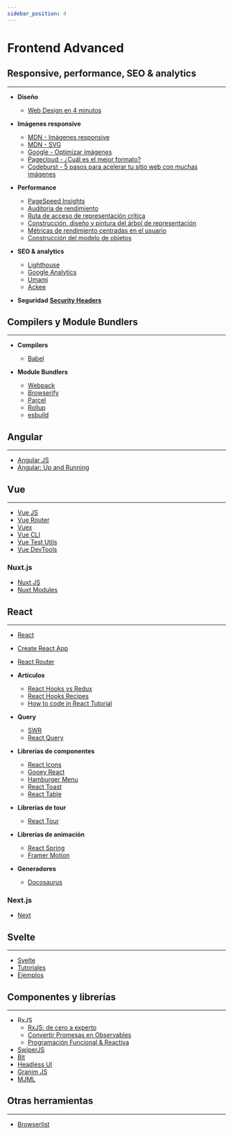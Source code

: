 ```yaml
---
sidebar_position: 4
---
```


# Frontend Advanced

## Responsive, performance, SEO & analytics

---

- **Diseño**

  - [Web Design en 4 minutos](https://jgthms.com/web-design-in-4-minutes/)

- **Imágenes responsive**

  - [MDN - Imágenes responsive](https://developer.mozilla.org/en-US/docs/Learn/HTML/Multimedia_and_embedding/Responsive_images)
  - [MDN - SVG](https://developer.mozilla.org/en-US/docs/Web/SVG)
  - [Google - Optimizar imágenes](https://web.dev/fast/#optimize-your-images)
  - [Pagecloud - ¿Cuál es el mejor formato?](https://www.pagecloud.com/blog/web-images-png-vs-jpg-vs-gif-vs-svg)
  - [Codeburst - 5 pasos para acelerar tu sitio web con muchas imágenes](https://codeburst.io/5-steps-to-speed-up-your-image-heavy-website-65c874a86966)

- **Performance**

  - [PageSpeed Insights](https://developers.google.com/speed/pagespeed/insights/)
  - [Auditoría de rendimiento](https://developers.google.com/web/fundamentals/performance/audit/)
  - [Ruta de acceso de representación crítica](https://developers.google.com/web/fundamentals/performance/critical-rendering-path/)
  - [Construcción, diseño y pintura del árbol de representación](https://developers.google.com/web/fundamentals/performance/critical-rendering-path/render-tree-construction)
  - [Métricas de rendimiento centradas en el usuario](https://web.dev/user-centric-performance-metrics/)
  - [Construcción del modelo de objetos](https://developers.google.com/web/fundamentals/performance/critical-rendering-path/constructing-the-object-model)

- **SEO & analytics**
  - [Lighthouse](https://developers.google.com/web/tools/lighthouse?hl=es)
  - [Google Analytics](https://analytics.google.com/)
  - [Umami](https://umami.is/)
  - [Ackee](https://ackee.electerious.com/)
- **Seguridad**
  [**Security Headers**](https://securityheaders.com/)

## Compilers y Module Bundlers

---

- **Compilers**

  - [Babel](https://babeljs.io/)

- **Module Bundlers**
  - [Webpack](https://webpack.js.org/)
  - [Browserify](https://browserify.org/)
  - [Parcel](https://v2.parceljs.org/)
  - [Rollup](https://rollupjs.org/guide/en/)
  - [esbuild](https://esbuild.github.io/)

## Angular

---

- [Angular JS](https://angular.io/)
- [Angular: Up and Running](https://learning.oreilly.com/library/view/angular-up-and/9781491999820/)

## Vue

---

- [Vue JS](https://v3.vuejs.org/)
- [Vue Router](https://next.router.vuejs.org/)
- [Vuex](https://next.vuex.vuejs.org/#what-is-a-state-management-pattern)
- [Vue CLI](https://cli.vuejs.org/)
- [Vue Test Utils](https://vue-test-utils.vuejs.org/v2/guide/introduction.html)
- [Vue DevTools](https://github.com/vuejs/vue-devtools)

### Nuxt.js

- [Nuxt JS](https://nuxtjs.org/)
- [Nuxt Modules](https://modules.nuxtjs.org/)

## React

---

- [React](https://reactjs.org/)
- [Create React App](https://create-react-app.dev/)
- [React Router](https://reactrouter.com/)

- **Artículos**

  - [React Hooks vs Redux](https://blog.logrocket.com/use-hooks-and-context-not-react-and-redux/)
  - [React Hooks Recipes](https://usehooks.com/)
  - [How to code in React Tutorial](http://assets.digitalocean.com/books/how-to-code-in-reactjs.pdf)

- **Query**

  - [SWR](https://swr.vercel.app/es-ES?ref=akshay.rocks)
  - [React Query](https://react-query.tanstack.com/)

- **Librerías de componentes**

  - [React Icons](https://github.com/react-icons/react-icons)
  - [Gooey React](https://gooey-react.netlify.app/)
  - [Hamburger Menu](https://hamburger-react.netlify.app/)
  - [React Toast](https://react-hot-toast.com/)
  - [React Table](https://react-table.tanstack.com/)

- **Librerías de tour**

  - [React Tour](https://reactour.js.org/)

- **Librerías de animación**

  - [React Spring](https://react-spring.io/)
  - [Framer Motion](https://www.framer.com/motion/)

- **Generadores**
  - [Docosaurus](https://docusaurus.io/)

### Next.js

- [Next](https://nextjs.org/)

## Svelte

---

- [Svelte](https://svelte.dev/)
- [Tutoriales](https://svelte.dev/tutorial/basics)
- [Ejemplos](https://svelte.dev/examples#hello-world)

## Componentes y librerías

---

- RxJS
  - [RxJS: de cero a experto](https://osmancea.medium.com/programaci%C3%B3n-reactiva-con-rxjs-bebc9432485f)
  - [Convertir Promesas en Observables](https://www.cursosdesarrolloweb.es/blog/rxjs-convertir-promesas-en-observables/)
  - [Programación Funcional & Reactiva](http://reactivex.io/learnrx/)
- [SwiperJS](https://swiperjs.com/get-started)
- [Bit](https://bit.dev/)
- [Headless UI](https://headlessui.dev/)
- [Granim JS](https://sarcadass.github.io/granim.js/examples.html)
- [MJML](https://mjml.io/)

## Otras herramientas

---

- [Browserlist](https://github.com/browserslist/browserslist)
